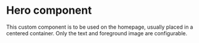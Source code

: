 # Hero component

This custom component is to be used on the homepage, usually placed in a centered container. Only the text and foreground image are configurable.
